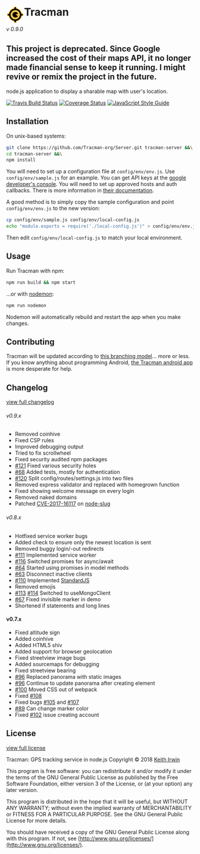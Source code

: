 # <img align="left" src="/static/img/icon/by/48.png" alt="T" title="The Tracman Logo">Tracman
###### v 0.9.0

## This project is deprecated.  Since Google increased the cost of their maps API, it no longer made financial sense to keep it running.  I might revive or remix the project in the future.  

node.js application to display a sharable map with user's location.

[![Travis Build Status](https://travis-ci.org/Tracman-org/Server.svg?branch=develop)](https://travis-ci.org/Tracman-org/Server)
[![Coverage Status](https://coveralls.io/repos/github/Tracman-org/Server/badge.svg?branch=master)](https://coveralls.io/github/Tracman-org/Server?branch=master)
[![JavaScript Style Guide](https://img.shields.io/badge/code_style-standard-brightgreen.svg)](https://standardjs.com)

## Installation

On unix-based systems:

```sh
git clone https://github.com/Tracman-org/Server.git tracman-server &&\
cd tracman-server &&\
npm install
```

You will need to set up a configuration file at `config/env/env.js`.  Use `config/env/sample.js` for an example.  You can get API keys at the [google developer's console](https://console.developers.google.com/apis/credentials).  You will need to set up approved hosts and auth callbacks.  There is more information in [their documentation](https://support.google.com/googleapi/answer/6158857?hl=en).

A good method is to simply copy the sample configuration and point `config/env/env.js` to the new version:

```sh
cp config/env/sample.js config/env/local-config.js
echo "module.exports = require('./local-config.js')" > config/env/env.js
```

Then edit `config/env/local-config.js` to match your local environment.


## Usage

Run Tracman with npm:

```sh
npm run build && npm start
```

...or with [nodemon](https://nodemon.io/):

```sh
npm run nodemon
```

Nodemon will automatically rebuild and restart the app when you make changes. 


## Contributing

Tracman will be updated according to [this branching model](http://nvie.com/posts/a-successful-git-branching-model)... more or less.  If you know anything about programming Android, [the Tracman android app](https://github.com/Tracman-org/Android) is more desperate for help.


## Changelog

[view full changelog](CHANGELOG.md)

###### v0.9.x
* Removed coinhive
* Fixed CSP rules
* Improved debugging output
* Tried to fix scrollwheel
* Fixed security audited npm packages
* [#121](https://github.com/Tracman-org/Server/issues/121) Fixed various security holes
* [#68](https://github.com/Tracman-org/Server/issues/68) Added tests, mostly for authentication
* [#120](https://github.com/Tracman-org/Server/issues/120) Split config/routes/settings.js into two files
* Removed express validator and replaced with homegrown function
* Fixed showing welcome message on every login
* Removed naked domains
* Patched [CVE-2017-16117](https://github.com/dodo/node-slug/issues/82) on [node-slug](https://github.com/dodo/node-slug)

###### v0.8.x
* Hotfixed service worker bugs
* Added check to ensure only the newest location is sent
* Removed buggy login/-out redirects
* [#111](https://github.com/Tracman-org/Server/issues/111) Implemented service worker
* [#116](https://github.com/Tracman-org/Server/issues/116) Switched promises for async/await
* [#64](https://github.com/Tracman-org/Server/issues/64) Started using promises in model methods
* [#63](https://github.com/Tracman-org/Server/issues/63) Disconnect inactive clients
* [#110](https://github.com/Tracman-org/Server/issues/110) Implemented [StandardJS](https://standardjs.com/)
* Removed emojis
* [#113](https://github.com/Tracman-org/Server/issues/113) [#114](https://github.com/Tracman-org/Server/issues/114) Switched to useMongoClient
* [#67](https://github.com/Tracman-org/Server/issues/67) Fixed invisible marker in demo
* Shortened if statements and long lines

#### v0.7.x
* Fixed altitude sign
* Added coinhive
* Added HTML5 shiv
* Added support for browser geolocation
* Fixed streetview image bugs
* Added sourcemaps for debugging
* Fixed streetview bearing
* [#96](https://github.com/Tracman-org/Server/issues/96) Replaced panorama with static images
* [#96](https://github.com/Tracman-org/Server/issues/96) Continue to update panorama after creating element
* [#100](https://github.com/Tracman-org/Server/issues/100) Moved CSS out of webpack
* Fixed [#108](https://github.com/Tracman-org/Server/issues/108)
* Fixed bugs [#105](https://github.com/Tracman-org/Server/issues/105) and [#107](https://github.com/Tracman-org/Server/issues/107)
* [#89](https://github.com/Tracman-org/Server/issues/89) Can change marker color
* Fixed [#102](https://github.com/Tracman-org/Server/issues/102) issue creating account


## License

[view full license](LICENSE.md)

Tracman: GPS tracking service in node.js
Copyright © 2018 [Keith Irwin](https://www.keithirwin.us/)

This program is free software: you can redistribute it and/or modify it under the terms of the GNU General Public License as published by the Free Software Foundation, either version 3 of the License, or (at your option) any later version.

This program is distributed in the hope that it will be useful, but WITHOUT ANY WARRANTY; without even the implied warranty of MERCHANTABILITY or FITNESS FOR A PARTICULAR PURPOSE.  See the GNU General Public License for more details.

You should have received a copy of the GNU General Public License along with this program.  If not, see [http://www.gnu.org/licenses/](http://www.gnu.org/licenses/).
